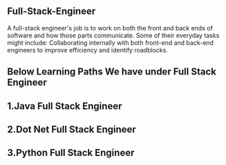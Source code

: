 ## Full-Stack-Engineer 


A full-stack engineer's job is to work on both the front and back ends of software and how those parts communicate. Some of their everyday tasks might include: Collaborating internally with both front-end and back-end engineers to improve efficiency and identify roadblocks.

## Below Learning Paths We have under Full Stack Engineer 

## 1.Java Full Stack Engineer
## 2.Dot Net Full Stack Engineer
## 3.Python Full Stack Engineer

